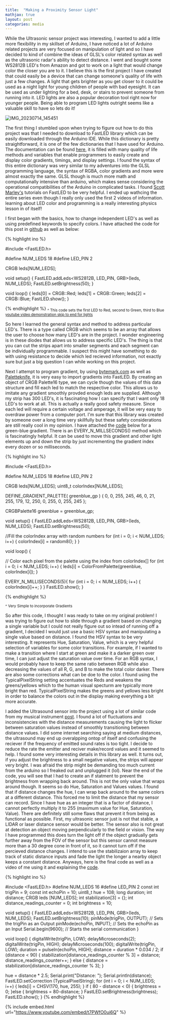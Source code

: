 ```yaml
---
title:  "Making a Proximity Sensor Light"
mathjax: true
layout: post
categories: media
---
```

While the Ultrasonic sensor project was interesting, I wanted to add a little more flexibility in my skillset of Arduino, I have noticed a lot of
Arduino related projects are very focused on manipulation of light and so I have decided to kind of combine the ideas of GLSL's color related syntax as
well as the ultrasonic radar's ability to detect distance. I went and bought some WS2812B LED's from Amazon and got to work on a light that would change color 
the closer you are to it. I believe this is the first project I have created that could easily be a device that can change someone's quality of life with just a 
few changes. A light that gets brighter as you get closer to it could be used as a night light for young children of people with bad eyesight. It can be used
as under lighting for a bed, desk, or stairs to prevent someone from running into it. LED lights are also a popular decoration tool right now for younger people.
Being able to program LED lights outright seems like a valuable skill to have so lets do it!

![IMG_20230714_145451](https://github.com/vincentkwok21/vincentkwok21.github.io/assets/137122312/01d1df65-b9ef-405a-ab21-500f4d51a74f)



The first thing I stumbled upon when trying to figure out how to do this project was that I needed to download to FastLED library which can be easily downloaded through the Arduino
IDE. While this dictionary is pretty straightforward, it is one of the few dictionaries that I have used for Arduino. The documentation can be found [here](https://fastled.io/),
it is filled with many quality of life methods and variables that enable programmers to easily create and display color gradients, timings, and display settings.
I found the syntax of this entire dictionary was very similar to my adventures into the GLSL programming language, the syntax of RGBA, color gradients and more
were almost exactly the same. GLSL though is much more math and computationally intensive than arduino, which makes sense considering the operational compatibilities of the Arduino
in complicated tasks. I found [Scott Marley's](https://www.youtube.com/playlist?list=PLgXkGn3BBAGi5dTOCuEwrLuFtfz0kGFTC) tutorials on FastLED to be very helpful. I ended up wathcing the entire series even though I really only used the first 2 videos of information. 
learning about LED color and programming is a really interesting physics lesson in of itself!

I first began with the basics, how to change independent LED's as well as using predefined keywords to specify colors. I have attached the code for this post
in [github](https://github.com/vincentkwok21/Motion-Sensor-FastLED) as well as below:

{% highlight ino %}

#include <FastLED.h>

#define NUM_LEDS  18
#define LED_PIN   2

CRGB leds[NUM_LEDS];

void setup() {
  FastLED.addLeds<WS2812B, LED_PIN, GRB>(leds, NUM_LEDS);
  FastLED.setBrightness(50);
}

void loop() {
  leds[0] = CRGB::Red;
  leds[1] = CRGB::Green;
  leds[2] = CRGB::Blue;
  FastLED.show();
}

{% endhighlight %}
<sub>^ This code sets the first LED to Red, second to Green, third to Blue [youtube video demonstration skip to end for lights](https://youtu.be/SgsR8GOGOnc)</sub> 

So here I learned the general syntax and method to address particular LED's. There is a type called CRGB which seems to be an array that allows the user to choose how many LED's are
in the project. I wonder engineering is in these diodes that allows us to address specific LED's. The thing is that you can cut the strips apart into smaller segments and
each segment can be individually programmable. I suspect this might have something to do with using resistance to decide which led recieved information, not exactly sure but just 
a big question I can while working on this project.

Next I attempt to program gradient, by using [bytemark.com](http://soliton.vm.bytemark.co.uk/pub/cpt-city/views/totp-c3g.html) as well as [Paletteknife](http://fastled.io/tools/paletteknife/), it is very easy to import gradients into FastLED. By creating an object of 
CRGB Palette16 type, we can cycle though the values of this data structure and fill each led to match the respective color. This allows us to imitate any gradient smoothly
provded enough leds are supplied. Although my strip has 300 LED's, it is fascinating how I can specify that I want only 18 LED's to work at all.
 This is actually a really good safety measure. Since each led will require a certain voltage and amperage, it will be very easy to overdraw power from a computer port. I'm sure that this library was created by someone over a long time very skillfully but 
these safety considerations are still really cool in my opinion. I have attached the [code](https://github.com/vincentkwok21/Motion-Sensor-FastLED/blob/main/LED_light_Moving_gradient.ino) below 
for a green-blue gradient. There is an EVERY_N_MILLSECONDS() method which is fascinatingly helpful. It can be used to move this gradient and other
light elements up and down the strip by just incrementing the gradient index every dozen or so milliseconds.

{% highlight ino %}

#include <FastLED.h>

#define NUM_LEDS  18
#define LED_PIN   2

CRGB leds[NUM_LEDS];
uint8_t colorIndex[NUM_LEDS];

DEFINE_GRADIENT_PALETTE( greenblue_gp ) { 
  0,   0,  255, 245,
  46,  0,  21,  255,
  179, 12, 250, 0,
  255, 0,  255, 245
};

CRGBPalette16 greenblue = greenblue_gp;

void setup() {
  FastLED.addLeds<WS2812B, LED_PIN, GRB>(leds, NUM_LEDS);
  FastLED.setBrightness(50);

  //Fill the colorIndex array with random numbers
  for (int i = 0; i < NUM_LEDS; i++) {
    colorIndex[i] = random8();
  }
}

void loop() {
  
  // Color each pixel from the palette using the index from colorIndex[]
  for (int i = 0; i < NUM_LEDS; i++) {
    leds[i] = ColorFromPalette(greenblue, colorIndex[i]);
  }
  
  EVERY_N_MILLISECONDS(5){
    for (int i = 0; i < NUM_LEDS; i++) {
      colorIndex[i]++;
    }
  }
  FastLED.show();
}

{% endhighlight %}

<sub>^ Very Simple to incorporate Gradients</sub>

So after this code, I thought I was ready to take on my original problem! I was trying to figure out how to slide through a gradient based on changing a single variable but I could 
not really figure out so intead of running off a gradient, I decided I would just use a basic HSV syntax and manipulating a single value based on distance.
I found the HSV syntax to be very interesting. It represents Hue, Saturation, Value, which is a very helpful selection of variables for some color transitions.
For example, if I wanted to make a transition where I start at green and make it a darker green over time, I can just adjust the saturation value over time. For an
RGB syntax, I would probably have to keep the same ratio between RGB while also decreasing the values of all R, G, and B to make the total color darker. There are also some 
corrections what can be doe to the color. I found using the TypicalPixelString setting accentuates the Reds and weakens the greens/yellows which to the human visual specturm are
typically more bright than red. TypicalPixelString makes the greens and yellows less bright in order to balance the colors out in the display making everything a
bit more accurate.

I added the Ultrasound sensor into the project using a lot of similar code from my musical instrument [post](https://vincentkwok21.github.io/UltrasoundInstrument/). I found a lot of fluctuations and inconsistencies with the distance measurements causing the light to
flicker between saturation values instead of smoothly transitioning between distance values. I did some internet searching saying at medium distances, the ultrasound may end up overalpping ontop of itself and 
confusing the reciever if the frequency of emitted sound rates is too tight. I decide to reduce the rate the emitter and reciver make/record values and it seemed to help.
I found some very interesting details in this library as well. It turns out, if you adjust the brightness to a small negative values, the strips will appear very bright. I was afraid the strip might be demanding too much current from the arduino so I freaked out and unplugged it (lol).
Near the end of the code, you will see that I had to create an if statment to prevent the brightness from wrapping back around. This is not the only value that wraps around though. It seems so do Hue, Saturation and Values values.
I found that if distance changes the hue, I can wrap back around to the same colors at a different distance. This forced me to limit the distance that my sensor can record. Since I have hue as
an integer that is a factor of distance, I cannot perfectly multiply it to 255 (maximum value for Hue, Saturation, Value). There are definitely still some flaws that prevent it from
being as functional as possible. First, my ultrasonic sensor just is not that stable, a LIDAR or laser distance sensor would be better. The sensor also is not great at detection an object moving perpendicularly to the field or
vision. The way I have programmed this does turn the light off if the object gradually gets further away from the FOV of the sensor but this sensor cannot measure more than a 30 degree cone in front of it, so it cannot
turn off if the percieved distance changes. I intend to use the stabilizaion array to keep track of static distance inputs and fade the light the longer a nearby object keeps a constant distance.
Anyways, here is the final code as well as a video of me using it and explaining the [code](https://github.com/vincentkwok21/Motion-Sensor-FastLED/blob/main/Variable_Saturation.ino).

{% highlight ino %}

#include <FastLED.h>
#define NUM_LEDS 16
#define LED_PIN 2
const int trigPin = 9;
const int echoPin = 10;
uint8_t hue = 108;
long duration;
int distance;
CRGB leds [NUM_LEDS];
int stabilization[3] = {};
int distance_readings_counter = 0;
int brightness = 10;

void setup() {
  FastLED.addLeds<WS2812B, LED_PIN, GRB>(leds, NUM_LEDS);
  FastLED.setBrightness(10);
  pinMode(trigPin, OUTPUT); // Sets the trigPin as an Output
  pinMode(echoPin, INPUT); // Sets the echoPin as an Input
  Serial.begin(9600); // Starts the serial communication
}

void loop() {
  digitalWrite(trigPin, LOW);
  delayMicroseconds(2);
  digitalWrite(trigPin, HIGH);
  delayMicroseconds(100);
  digitalWrite(trigPin, LOW);
  duration = pulseIn(echoPin, HIGH);
  distance = duration * 0.034 / 2;
  if (distance < 90) {
    stabilization[distance_readings_counter % 3] = distance;
    distance_readings_counter++;
  } else {
    distance = stabilization[distance_readings_counter % 3];
  }
 
  hue = distance * 2.5;
   Serial.print("Distance: ");
  Serial.println(distance);
    FastLED.setCorrection (TypicalPixelString);
  for (int i = 0; i < NUM_LEDS; i++) {
    leds[i] = CHSV(170, hue, 255);
  }
  if ( 80 - distance < 0) {
    brightness = 0;
  }else {
     brightness = 80-distance; 
  }
  FastLED.setBrightness(brightness);
  FastLED.show();
}
{% endhighlight %}

{% include embed.html url="https://www.youtube.com/embed/t7PWfO0ui6Q" %}

